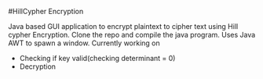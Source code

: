 #HillCypher Encryption

Java based GUI application to encrypt plaintext to cipher text using Hill cypher Encryption.
Clone the repo and compile the java program. Uses Java AWT to spawn a window.
Currently working on
- Checking if key valid(checking determinant = 0)
- Decryption
